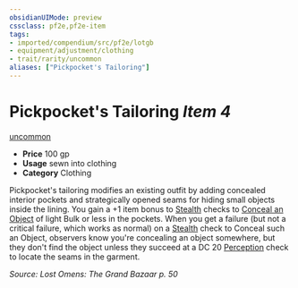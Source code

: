 ```yaml
---
obsidianUIMode: preview
cssclass: pf2e,pf2e-item
tags:
- imported/compendium/src/pf2e/lotgb
- equipment/adjustment/clothing
- trait/rarity/uncommon
aliases: ["Pickpocket's Tailoring"]
---
```

# Pickpocket's Tailoring *Item 4*  
[uncommon](uncommon.md)  

- **Price** 100 gp
- **Usage** sewn into clothing
- **Category** Clothing

Pickpocket's tailoring modifies an existing outfit by adding concealed interior pockets and strategically opened seams for hiding small objects inside the lining. You gain a +1 item bonus to [Stealth](../../skills.md#Stealth) checks to [Conceal an Object](conceal-an-object.md) of light Bulk or less in the pockets. When you get a failure (but not a critical failure, which works as normal) on a [Stealth](../../skills.md#Stealth) check to Conceal such an Object, observers know you're concealing an object somewhere, but they don't find the object unless they succeed at a DC 20 [Perception](../../skills.md#Perception) check to locate the seams in the garment.

*Source: Lost Omens: The Grand Bazaar p. 50*